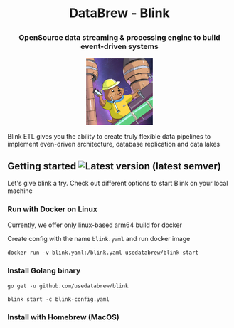 # <p align="center"> DataBrew - Blink </p>
### <p align="center"> OpenSource data streaming & processing engine to build event-driven systems </p>
<p align="center">
  <img src="./images/preview.png" width="150px" alt="Project social preview"> 
</p>

Blink ETL gives you the ability to create truly flexible data pipelines to implement even-driven architecture, database replication and data lakes

## Getting started ![Latest version (latest semver)](https://img.shields.io/docker/v/usedatabrew/blink)
Let's give blink a try. Check out different options to start Blink on your local machine

### Run with Docker on Linux
Currently, we offer only linux-based arm64 build for docker

Create config with the name `blink.yaml` and run docker image
```shell
docker run -v blink.yaml:/blink.yaml usedatabrew/blink start
```

### Install Golang binary

```shell
go get -u github.com/usedatabrew/blink
```

```shell
blink start -c blink-config.yaml
```

### Install with Homebrew (MacOS)

